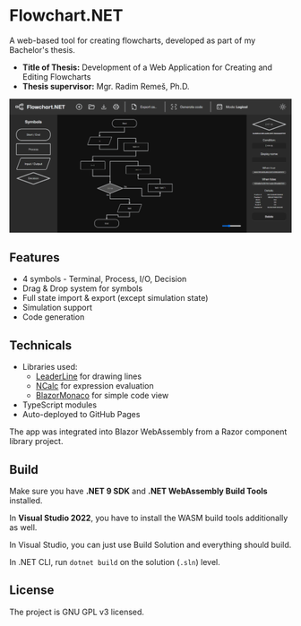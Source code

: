 # Flowchart.NET

A web-based tool for creating flowcharts, developed as part of my Bachelor's thesis.

- **Title of Thesis:** Development of a Web Application for Creating and Editing Flowcharts
- **Thesis supervisor:** Mgr. Radim Remeš, Ph.D.

![Preview](preview.png)

## Features

- 4 symbols - Terminal, Process, I/O, Decision
- Drag & Drop system for symbols
- Full state import & export (except simulation state)
- Simulation support
- Code generation

## Technicals

- Libraries used:
  - [LeaderLine](https://github.com/anseki/leader-line) for drawing lines
  - [NCalc](https://github.com/ncalc/ncalc) for expression evaluation
  - [BlazorMonaco](https://github.com/serdarciplak/BlazorMonaco) for simple code view
- TypeScript modules
- Auto-deployed to GitHub Pages

The app was integrated into Blazor WebAssembly from a Razor component library project.

## Build

Make sure you have **.NET 9 SDK** and **.NET WebAssembly Build Tools** installed.

In **Visual Studio 2022**, you have to install the WASM build tools additionally as well.

In Visual Studio, you can just use Build Solution and everything should build.

In .NET CLI, run `dotnet build` on the solution (`.sln`) level.

## License

The project is GNU GPL v3 licensed.
